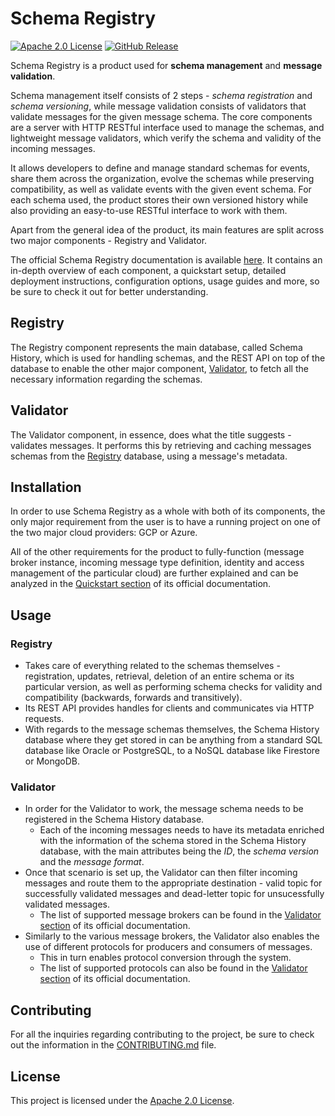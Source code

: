# Schema Registry

[![Apache 2.0 License](https://img.shields.io/github/license/dataphos/schema-registry)](./LICENSE) 
[![GitHub Release](https://img.shields.io/github/v/release/dataphos/schema-registry?sort=semver)](https://github.com/dataphos/schema-registry/releases/latest)

Schema Registry is a product used for **schema management** and **message validation**.

Schema management itself consists of 2 steps -  *schema registration* and *schema versioning*, while message validation consists of validators that validate messages for the given message schema. The core components are a server with HTTP RESTful interface used to manage the schemas, and lightweight message validators, which verify the schema and validity of the incoming messages.

It allows developers to define and manage standard schemas for events, share them across the organization, evolve the schemas while preserving compatibility, as well as validate events with the given event schema. For each schema used, the product stores their own versioned history while also providing an easy-to-use RESTful interface to work with them.

Apart from the general idea of the product, its main features are split across two major components - Registry and Validator.

The official Schema Registry documentation is available [here](https://docs.dataphos.com/schema_registry/). It contains an in-depth overview of each component, a quickstart setup, detailed deployment instructions, configuration options, usage guides and more, so be sure to check it out for better understanding.

## Registry
The Registry component represents the main database, called Schema History, which is used for handling schemas, and the REST API on top of the database to enable the other major component, [Validator](#validator), to fetch all the necessary information regarding the schemas.

## Validator
The Validator component, in essence, does what the title suggests - validates messages. It performs this by retrieving and caching messages schemas from the [Registry](#registry) database, using a message's metadata.

## Installation
In order to use Schema Registry as a whole with both of its components, the only major requirement from the user is to have a running project on one of the two major cloud providers: GCP or Azure.

All of the other requirements for the product to fully-function (message broker instance, incoming message type definition, identity and access management of the particular cloud) are further explained and can be analyzed in the [Quickstart section](https://docs.dataphos.com/schema_registry/quickstart/) of its official documentation.

## Usage
### Registry
- Takes care of everything related to the schemas themselves - registration, updates, retrieval, deletion of an entire schema or its particular version, as well as performing schema checks for validity and compatibility (backwards, forwards and transitively).
- Its REST API provides handles for clients and communicates via HTTP requests.
- With regards to the message schemas themselves, the Schema History database where they get stored in can be anything from a standard SQL database like Oracle or PostgreSQL, to a NoSQL database like Firestore or MongoDB.

### Validator
- In order for the Validator to work, the message schema needs to be registered in the Schema History database.
  - Each of the incoming messages needs to have its metadata enriched with the information of the schema stored in the Schema History database, with the main attributes being the *ID*, the *schema version* and the *message format*.
- Once that scenario is set up, the Validator can then filter incoming messages and route them to the appropriate destination - valid topic for successfully validated messages and dead-letter topic for unsucessfully validated messages.
  -  The list of supported message brokers can be found in the [Validator section](https://docs.dataphos.com/schema_registry/what-is-schema-registry/#worker) of its official documentation.
- Similarly to the various message brokers, the Validator also enables the use of different protocols for producers and consumers of messages.
  - This in turn enables protocol conversion through the system.
  - The list of supported protocols can also be found in the [Validator section](https://docs.dataphos.com/schema_registry/what-is-schema-registry/#worker) of its official documentation.

## Contributing
For all the inquiries regarding contributing to the project, be sure to check out the information in the [CONTRIBUTING.md](CONTRIBUTING.md) file.

## License
This project is licensed under the [Apache 2.0 License](LICENSE).
